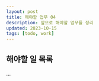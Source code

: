 ```yaml
---
layout: post
title: 해야할 업무 04
description: 앞으로 해야할 업무를 정리
updated: 2023-10-15
tags: [todo, work]
---
```


## 해야할 일 목록

...